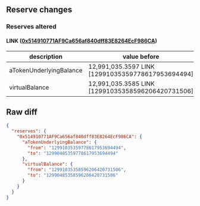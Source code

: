 ## Reserve changes

### Reserves altered

#### LINK ([0x514910771AF9Ca656af840dff83E8264EcF986CA](https://etherscan.io/address/0x514910771AF9Ca656af840dff83E8264EcF986CA))

| description | value before | value after |
| --- | --- | --- |
| aTokenUnderlyingBalance | 12,991,035.3597 LINK [12991035359778617953694494] | 12,990,485.3597 LINK [12990485359778617953694494] |
| virtualBalance | 12,991,035.3585 LINK [12991035358596206420731506] | 12,990,485.3585 LINK [12990485358596206420731506] |


## Raw diff

```json
{
  "reserves": {
    "0x514910771AF9Ca656af840dff83E8264EcF986CA": {
      "aTokenUnderlyingBalance": {
        "from": "12991035359778617953694494",
        "to": "12990485359778617953694494"
      },
      "virtualBalance": {
        "from": "12991035358596206420731506",
        "to": "12990485358596206420731506"
      }
    }
  }
}
```